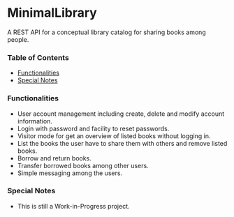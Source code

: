 # MinimalLibrary

A REST API for a conceptual library catalog for sharing books among people.

### Table of Contents
- [Functionalities](#functionalities)
- [Special Notes](#notes)

<a name="functionalities"></a>
### Functionalities
- User account management including create, delete and modify account information.
- Login with password and facility to reset passwords.
- Visitor mode for get an overview of listed books without logging in.
- List the books the user have to share them with others and remove listed books.
- Borrow and return books.
- Transfer borrowed books among other users.
- Simple messaging among the users.

<a name="notes"></a>
### Special Notes
- This is still a Work-in-Progress project.
